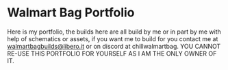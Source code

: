 # Walmart Bag Portfolio
Here is my portfolio, the builds here are all build by me or in part by me with help of schematics or assets, if you want me to build for you contact me at walmartbagbuilds@libero.it or on discord at chillwalmartbag.
YOU CANNOT RE-USE THIS PORTFOLIO FOR YOURSELF AS I AM THE ONLY OWNER OF IT.
